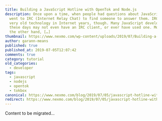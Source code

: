 ```yaml
---
title: Building a JavaScript Hotline with OpenTok and Node.js
description: Once upon a time, when people had questions about JavaScript they
  went to IRC (Internet Relay Chat) to find someone to answer them. IRC is a
  very old technology in Internet years, though. Many JavaScript developers
  these days may not even have an IRC client, or ever have used one. Most, on
  the other hand, […]
thumbnail: https://www.nexmo.com/wp-content/uploads/2019/07/Building-a-JavaScript-Hotline-with-OpenTok-and-Node.js.png
author: garann-means
published: true
published_at: 2019-07-05T12:07:42
comments: true
category: tutorial
old_categories:
  - developer
tags:
  - javascript
  - nodejs
  - opentok
  - tokbox
canonical: https://www.nexmo.com/blog/2019/07/05/javascript-hotline-with-opentok-and-nodejs-dr
redirect: https://www.nexmo.com/blog/2019/07/05/javascript-hotline-with-opentok-and-nodejs-dr
---
```

Content to be migrated...